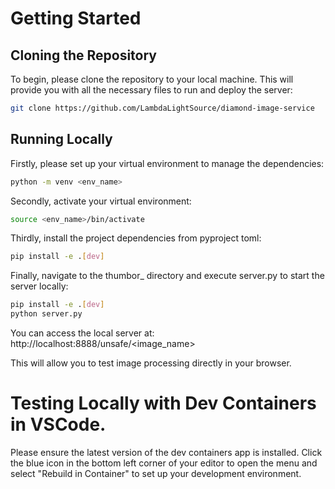 # Getting Started

## Cloning the Repository

To begin, please clone the repository to your local machine. This will provide you with all the necessary files to run and deploy the server:

```bash
git clone https://github.com/LambdaLightSource/diamond-image-service
```

## Running Locally

Firstly, please set up your virtual environment to manage the dependencies:

```bash
python -m venv <env_name>
```


Secondly, activate your virtual environment:

```bash
source <env_name>/bin/activate
```

Thirdly, install the project dependencies from pyproject toml:

```bash
pip install -e .[dev]
```

Finally, navigate to the thumbor_ directory and execute server.py to start the server locally:

```bash
pip install -e .[dev]
python server.py
```

You can access the local server at: http://localhost:8888/unsafe/<image_name>

This will allow you to test image processing directly in your browser.

# Testing Locally with Dev Containers in VSCode.

Please ensure the latest version of the dev containers app is installed. Click the blue icon in the bottom left corner of your editor to open the menu and select "Rebuild in Container" to set up your development environment.